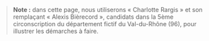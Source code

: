 > **Note :**
> dans cette page, nous utiliserons « Charlotte Rargis » et son remplaçant « Alexis Bièrecord », candidats dans la 5ème circonscription du département fictif du Val-du-Rhône (96), pour illustrer les démarches à faire.
